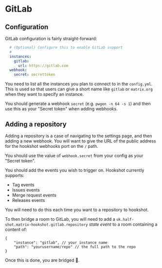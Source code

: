 # GitLab

## Configuration

GitLab configuration is fairly straight-forward:

```yaml
  # (Optional) Configure this to enable GitLab support
  #
  instances:
    gitlab:
      url: https://gitlab.com
  webhook:
    secret: secrettoken
```

You need to list all the instances you plan to connect to in the `config.yml`. This is
used so that users can give a short name like `gitlab` or `matrix.org` when they want
to specify an instance.

You should generate a webhook `secret` (e.g. `pwgen -n 64 -s 1`) and then use this as your
"Secret token" when adding webhooks.

## Adding a repository

Adding a repository is a case of navigating to the settings page, and then adding a new webhook.
You will want to give the URL of the public address for the hookshot webhooks port on the `/` path.

You should use the value of `webhook.secret` from your config as your "Secret token".

You should add the events you wish to trigger on. Hookshot currently supports:

- Tag events
- Issues events
- Merge request events
- Releases events

You will need to do this each time you want to a repository to hookshot. 

To then bridge a room to GitLab, you will need to add a `uk.half-shot.matrix-hookshot.gitlab.repository`
 *state event* to a room containing a content of:

```json5
{
    "instance": "gitlab", // your instance name
    "path": "yourusername/repo" // the full path to the repo
}
```

Once this is done, you are bridged 🥳.
